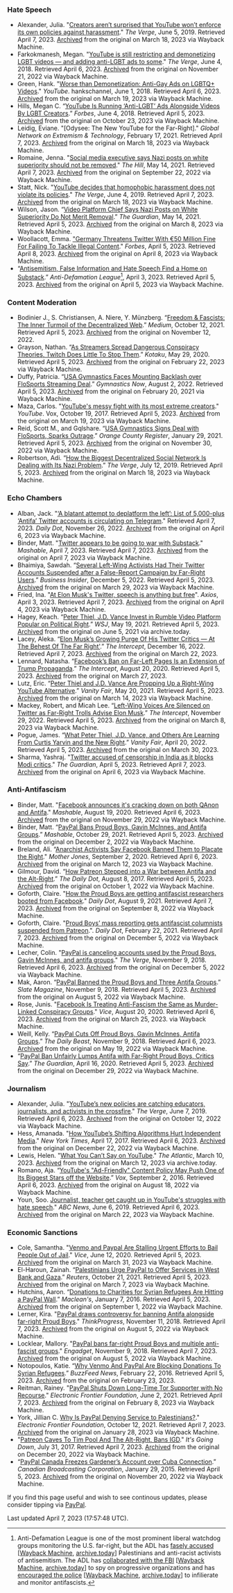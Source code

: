 ### Hate Speech
- Alexander, Julia. "[Creators aren’t surprised that YouTube won’t enforce its own policies against harassment](https://www.theverge.com/2019/6/5/18653598/steven-crowder-carlos-maza-youtube-bullying-harassment-commentary-censorship)." *The Verge*, June 5, 2019. Retrieved April 7, 2023. [Archived](https://web.archive.org/web/20230318012041/https://www.theverge.com/2019/6/5/18653598/steven-crowder-carlos-maza-youtube-bullying-harassment-commentary-censorship) from the original on March 18, 2023 via Wayback Machine.
- Farkokmanesh, Megan. "[YouTube is still restricting and demonetizing LGBT videos — and adding anti-LGBT ads to some](https://www.theverge.com/2018/6/4/17424472/youtube-lgbt-demonetization-ads-algorithm)." *The Verge*, June 4, 2018. Retrieved April 6, 2023. [Archived](https://web.archive.org/web/20221121171058/https://www.theverge.com/2018/6/4/17424472/youtube-lgbt-demonetization-ads-algorithm) from the original on November 21, 2022 via Wayback Machine.
- Green, Hank. "[Worse than Demonetization: Anti-Gay Ads on LGBTQ+ Videos](https://www.youtube.com/watch?v=CC3OOXD_2MA)." *YouTube*. hankschannel, June 1, 2018. Retrieved April 6, 2023. [Archived](https://web.archive.org/web/20230319162226/https://www.youtube.com/watch?v=CC3OOXD_2MA) from the original on March 19, 2023 via Wayback Machine.
- Hills, Megan C. “[YouTube Is Running ‘Anti-LGBT’ Ads Alongside Videos By LGBT Creators](https://www.forbes.com/sites/meganhills1/2018/06/04/youtube-anti-lgbt-ads/?sh=6ed7cb524f73).” *Forbes*, June 4, 2018. Retrieved April 5, 2023. [Archived](https://web.archive.org/web/20221023193127/http://www.forbes.com/sites/meganhills1/2018/06/04/youtube-anti-lgbt-ads/) from the original on October 23, 2023 via Wayback Machine.
- Leidig, Eviane. "[Odysee: The New YouTube for the Far-Right]." *Global Network on Extremism & Technology*, February 17, 2021. Retrieved April 7, 2023. [Archived](http://web.archive.org/web/20230318152555/https://gnet-research.org/2021/02/17/odysee-the-new-youtube-for-the-far-right/) from the original on March 18, 2023 via Wayback Machine.
- Romaine, Jenna. "[Social media executive says Nazi posts on white superiority should not be removed](https://thehill.com/changing-america/respect/equality/553544-social-media-executive-says-nazi-posts-on-white-superiority/)." *The Hill*, May 14, 2021. Retrieved April 7, 2023. [Archived](http://web.archive.org/web/20220922100414/https://thehill.com/changing-america/respect/equality/553544-social-media-executive-says-nazi-posts-on-white-superiority/) from the original on September 22, 2022 via Wayback Machine.
- Statt, Nick. "[YouTube decides that homophobic harassment does not violate its policies](https://www.theverge.com/2019/6/4/18653088/youtube-steven-crowder-carlos-maza-harassment-bullying-enforcement-verdict)." *The Verge*, June 4, 2019. Retrieved April 7, 2023. [Archived](https://web.archive.org/web/20230318012040/https://www.theverge.com/2019/6/4/18653088/youtube-steven-crowder-carlos-maza-harassment-bullying-enforcement-verdict) from the original on March 18, 2023 via Wayback Machine.
- Wilson, Jason. “[Video Platform Chief Says Nazi Posts on White Superiority Do Not Merit Removal](https://www.theguardian.com/world/2021/may/14/odysee-video-platform-nazi-content-not-grounds-for-removal).” *The Guardian*, May 14, 2021. Retrieved April 5, 2023. [Archived](https://web.archive.org/web/20230308212534/https://www.theguardian.com/world/2021/may/14/odysee-video-platform-nazi-content-not-grounds-for-removal) from the original on March 8, 2023 via Wayback Machine.
- Woollacott, Emma. ["Germany Threatens Twitter With €50 Million Fine For Failing To Tackle Illegal Content](https://www.forbes.com/sites/emmawoollacott/2023/04/05/germany-threatens-twitter-with-50m-fine-for-failing-to-tackle-illegal-content/)." *Forbes*, April 5, 2023. Retrieved April 8, 2023. [Archived](http://web.archive.org/web/20230408020246/https://www.forbes.com/sites/emmawoollacott/2023/04/05/germany-threatens-twitter-with-50m-fine-for-failing-to-tackle-illegal-content/) from the original on April 8, 2023 via Wayback Machine.
- “[Antisemitism, False Information and Hate Speech Find a Home on Substack](https://www.adl.org/resources/blog/antisemitism-false-information-and-hate-speech-find-home-substack-0).” *Anti-Defamation League*[^1], April 3, 2023. Retrieved April 5, 2023. [Archived](https://web.archive.org/web/20230405023503/https://www.adl.org/resources/blog/antisemitism-false-information-and-hate-speech-find-home-substack-0) from the original on April 5, 2023 via Wayback Machine.
### Content Moderation
- Bodinier J., S. Christiansen, A. Niere, Y. Münzberg. “[Freedom & Fascists: The Inner Turmoil of the Decentralized Web](https://medium.com/@projectpeertube/freedom-fascists-the-inner-turmoil-of-the-decentralized-web-d90101f67c5e).” *Medium*, October 12, 2021. Retrieved April 5, 2023. [Archived](http://web.archive.org/web/20221112142235/https://medium.com/@projectpeertube/freedom-fascists-the-inner-turmoil-of-the-decentralized-web-d90101f67c5e) from the original on November 12, 2022.
- Grayson, Nathan. “[As Streamers Spread Dangerous Conspiracy Theories, Twitch Does Little To Stop Them](https://kotaku.com/as-streamers-spread-dangerous-conspiracy-theories-twit-1843684035).” *Kotaku*, May 29, 2020. Retrieved April 5, 2023. [Archived](https://web.archive.org/web/20230222215239/https://kotaku.com/as-streamers-spread-dangerous-conspiracy-theories-twit-1843684035) from the original on February 22, 2023 via Wayback Machine.
- Duffy, Patricia. “[USA Gymnastics Faces Mounting Backlash over FloSports Streaming Deal](https://www.gymnastics-now.com/usa-gymnastics-faces-mounting-backlash-over-flosports-streaming-deal/).” *Gymnastics Now*, August 2, 2022. Retrieved April 5, 2023. [Archived](https://web.archive.org/web/20210220200755/https://www.gymnastics-now.com/usa-gymnastics-faces-mounting-backlash-over-flosports-streaming-deal/) from the original on February 20, 2021 via Wayback Machine.
- Maza, Carlos. "[YouTube's messy fight with its most extreme creators](https://www.youtube.com/watch?v=2zsvmsxQvuc)." *YouTube*. Vox, October 19, 2017. Retrieved April 5, 2023. [Archived](https://web.archive.org/web/20230319151921/https://www.youtube.com/watch?v=2zsvmsxQvuc) from the original on March 19, 2023 via Wayback Machine.
- Reid, Scott M., and Gqlshare. “[USA Gymnastics Signs Deal with FloSports, Sparks Outrage](https://www.ocregister.com/2021/01/27/usa-gymnastics-signs-deal-with-flosports-sparks-outrage/).” *Orange County Register*, January 29, 2021. Retrieved April 5, 2023. [Archived](https://web.archive.org/web/20221130234033/https://www.ocregister.com/2021/01/27/usa-gymnastics-signs-deal-with-flosports-sparks-outrage/) from the original on November 30, 2022 via Wayback Machine.
- Robertson, Adi. “[How the Biggest Decentralized Social Network Is Dealing with Its Nazi Problem](https://www.theverge.com/2019/7/12/20691957/mastodon-decentralized-social-network-gab-migration-fediverse-app-blocking).” *The Verge*, July 12, 2019. Retrieved April 5, 2023. [Archived](http://web.archive.org/web/20230318063800/https://www.theverge.com/2019/7/12/20691957/mastodon-decentralized-social-network-gab-migration-fediverse-app-blocking) from the original on March 18, 2023 via Wayback Machine.
### Echo Chambers
- Alban, Jack. "[‘A blatant attempt to deplatform the left’: List of 5,000-plus ‘Antifa’ Twitter accounts is circulating on Telegram](https://www.dailydot.com/debug/antifa-twitter-accounts-list-telegram/)." Retrieved April 7, 2023. *Daily Dot*, November 26, 2022. [Archived](https://web.archive.org/web/20230406034556/https://www.dailydot.com/debug/antifa-twitter-accounts-list-telegram/) from the original on April 6, 2023 via Wayback Machine.
- Binder, Matt. "[Twitter appears to be going to war with Substack](https://mashable.com/article/twitter-substack-blocked-embeds-interactions-on-tweets)." *Mashable*, April 7, 2023. Retrieved April 7, 2023. [Archived](http://web.archive.org/web/20230407172458/https://mashable.com/article/twitter-substack-blocked-embeds-interactions-on-tweets) from the original on April 7, 2023 via Wayback Machine.
- Bhaimiya, Sawdah. “[Several Left-Wing Activists Had Their Twitter Accounts Suspended after a False-Report Campaign by Far-Right Users](https://www.businessinsider.com/left-wing-activists-banned-from-twitter-after-false-report-2022-11).” *Business Insider*, December 5, 2022. Retrieved April 5, 2023. [Archived](https://web.archive.org/web/20230329072537/https://www.businessinsider.com/left-wing-activists-banned-from-twitter-after-false-report-2022-11v) from the original on March 29, 2023 via Wayback Machine.
- Fried, Ina. "[At Elon Musk's Twitter, speech is anything but free](https://www.axios.com/2023/04/03/elon-musks-twitter-free-speech-checkmarks-ranking)". *Axios*, April 3, 2023. Retrieved April 7, 2023. [Archived](http://web.archive.org/web/20230404163036/https://www.axios.com/2023/04/03/elon-musks-twitter-free-speech-checkmarks-ranking) from the original on April 4, 2023 via Wayback Machine.
- Hagey, Keach. “[Peter Thiel, J.D. Vance Invest in Rumble Video Platform Popular on Political Right](https://www.wsj.com/articles/peter-thiel-j-d-vance-invest-in-rumble-video-platform-popular-on-political-right-11621447661).” *WSJ*, May 19, 2021. Retrieved April 5, 2023. [Archived](https://archive.is/NSmJz) from the original on June 5, 2021 via archive.today.
- Lacey, Aleka. “[Elon Musk’s Growing Purge Of His Twitter Critics — At The Behest Of The Far Right'](https://theintercept.com/2022/12/16/twitter-elon-musk-andy-ngo-its-going-down/).” *The Intercept*, December 16, 2022. Retrieved April 7, 2023. [Archived](https://web.archive.org/web/20230322091007/https://theintercept.com/2022/12/16/twitter-elon-musk-andy-ngo-its-going-down/) from the original on March 22, 2023.
- Lennard, Natasha. “[Facebook’s Ban on Far-Left Pages Is an Extension of Trump Propaganda](https://theintercept.com/2020/08/20/facebook-bans-antifascist-pages/).” *The Intercept*, August 20, 2020. Retrieved April 5, 2023. [Archived](https://web.archive.org/web/20230327092711/https://theintercept.com/2020/08/20/facebook-bans-antifascist-pages/) from the original on March 27, 2023.
- Lutz, Eric. “[Peter Thiel and J.D. Vance Are Propping Up a Right-Wing YouTube Alternative](https://www.vanityfair.com/news/2021/05/peter-thiel-jd-vance-are-propping-up-right-wing-youtube-alternative-rumble-donation).” *Vanity Fair*, May 20, 2021. Retrieved April 5, 2023. [Archived](https://web.archive.org/web/20230314191209/https://www.vanityfair.com/news/2021/05/peter-thiel-jd-vance-are-propping-up-right-wing-youtube-alternative-rumble-donation) from the original on March 14, 2023 via Wayback Machine.
- Mackey, Robert, and Micah Lee. “[Left-Wing Voices Are Silenced on Twitter as Far-Right Trolls Advise Elon Musk](https://theintercept.com/2022/11/29/elon-musk-twitter-andy-ngo-antifascist/.).” *The Intercept*, November 29, 2022. Retrieved April 5, 2023. [Archived](https://web.archive.org/web/20230308041814/https://theintercept.com/2022/11/29/elon-musk-twitter-andy-ngo-antifascist/) from the original on March 8, 2023 via Wayback Machine.
- Pogue, James. “[What Peter Thiel, J.D. Vance, and Others Are Learning From Curtis Yarvin and the New Right](https://www.vanityfair.com/news/2022/04/inside-the-new-right-where-peter-thiel-is-placing-his-biggest-bets).” *Vanity Fair*, April 20, 2022. Retrieved April 5, 2023. [Archived](http://web.archive.org/web/20230330090503/https://www.vanityfair.com/news/2022/04/inside-the-new-right-where-peter-thiel-is-placing-his-biggest-bets) from the original on March 30, 2023.
- Sharma, Yashraj. "[Twitter accused of censorship in India as it blocks Modi critics](https://www.theguardian.com/world/2023/apr/05/twitter-accused-of-censorship-in-india-as-it-blocks-modi-critics-elon-musk)." *The Guardian*, April 5, 2023. Retrieved April 7, 2023. [Archived](http://web.archive.org/web/20230406074647/https://www.theguardian.com/world/2023/apr/05/twitter-accused-of-censorship-in-india-as-it-blocks-modi-critics-elon-musk) from the original on April 6, 2023 via Wayback Machine.
### Anti-Antifascism
- Binder, Matt. "[Facebook announces it's cracking down on both QAnon and Antifa](https://mashable.com/article/facebook-crackdown-qanon-antifa)." *Mashable*, August 19, 2020. Retrieved April 6, 2023. [Archived](https://web.archive.org/web/20221129014340/https://mashable.com/article/facebook-crackdown-qanon-antifa) from the original on November 29, 2022 via Wayback Machine.
- Binder, Matt. “[PayPal Bans Proud Boys, Gavin McInnes, and Antifa Groups](https://mashable.com/article/paypal-bans-proud-boys-gavin-mcinnes-antifa).” *Mashable*, October 29, 2021. Retrieved April 5, 2023. [Archived](https://web.archive.org/web/20221202110032/https://mashable.com/article/paypal-bans-proud-boys-gavin-mcinnes-antifa) from the original on December 2, 2022 via Wayback Machine.
- Breland, Ali. “[Anarchist Activists Say Facebook Banned Them to Placate the Right](https://www.motherjones.com/politics/2020/09/facebook-antifa-ban/)." *Mother Jones*, September 2, 2020. Retrieved April 6, 2023. [Archived](https://web.archive.org/web/20230312104840/https://www.motherjones.com/politics/2020/09/facebook-antifa-ban/) from the original on March 12, 2023 via Wayback Machine.
- Gilmour, David. “[How Patreon Stepped into a War between Antifa and the Alt-Right](https://www.dailydot.com/debug/patreon-antifa-altright-igd-lauren-southern/).” *The Daily Dot*, August 8, 2017. Retrieved April 5, 2023. [Archived](https://web.archive.org/web/20221001040501/https://www.dailydot.com/debug/patreon-antifa-altright-igd-lauren-southern/) from the original on October 1, 2022 via Wayback Machine.
- Goforth, Claire. "[How the Proud Boys are getting antifascist researchers booted from Facebook](https://www.dailydot.com/debug/proud-boys-mass-report-antifascists-facebook/)." *Daily Dot*, August 9, 2021. Retrieved April 7, 2023. [Archived](https://web.archive.org/web/20220908013755/https://www.dailydot.com/debug/proud-boys-mass-report-antifascists-facebook/) from the original on September 8, 2022 via Wayback Machine.
- Goforth, Claire. "[Proud Boys’ mass reporting gets antifascist columnists suspended from Patreon](https://www.dailydot.com/debug/patreon-suspends-antifascists-proud-boys-mass-reporting/).". *Daily Dot*, February 22, 2021. Retrieved April 7, 2023. [Archived](https://web.archive.org/web/20221205161950/https://www.dailydot.com/debug/patreon-suspends-antifascists-proud-boys-mass-reporting/) from the original on December 5, 2022 via Wayback Machine.
- Lecher, Colin. "[PayPal is canceling accounts used by the Proud Boys, Gavin McInnes, and antifa groups](http://www.theverge.com/2018/11/9/18079880/paypal-proud-boys-gavin-mcinnes-antifa)." *The Verge*, November 9, 2018. Retrieved April 6, 2023. [Archived](https://web.archive.org/web/20221205224439/http://www.theverge.com/2018/11/9/18079880/paypal-proud-boys-gavin-mcinnes-antifa) from the original on December 5, 2022 via Wayback Machine.
- Mak, Aaron. “[PayPal Banned the Proud Boys and Three Antifa Groups](https://slate.com/technology/2018/11/proud-boys-and-several-antifa-groups-blocked-on-paypal.html).” *Slate Magazine*, November 9, 2018. Retrieved April 5, 2023. [Archived](https://web.archive.org/web/20220805230905/https://slate.com/technology/2018/11/proud-boys-and-several-antifa-groups-blocked-on-paypal.html) from the original on August 5, 2022 via Wayback Machine.
- Rose, Junis. "[Facebook Is Treating Anti-Fascism the Same as Murder-Linked Conspiracy Groups](https://www.vice.com/en/article/7kpq7z/facebook-is-treating-anti-fascism-the-same-as-murder-linked-conspiracy-groups)." *Vice*, August 20, 2020. Retrieved April 6, 2023. [Archived](https://web.archive.org/web/20230325150049/https://www.vice.com/en/article/7kpq7z/facebook-is-treating-anti-fascism-the-same-as-murder-linked-conspiracy-groups) from the original on March 25, 2023. via Wayback Machine.
- Weill, Kelly. “[PayPal Cuts Off Proud Boys, Gavin McInnes, Antifa Groups](https://www.thedailybeast.com/paypal-cuts-off-proud-boys-gavin-mcinnes-antifa-groups.).” *The Daily Beast*, November 9, 2018. Retrieved April 6, 2023. [Archived](https://web.archive.org/web/20220519163902/https://www.thedailybeast.com/paypal-cuts-off-proud-boys-gavin-mcinnes-antifa-groups) from the original on May 19, 2022 via Wayback Machine.
- “[PayPal Ban Unfairly Lumps Antifa with Far-Right Proud Boys, Critics Say](https://www.theguardian.com/technology/2018/nov/09/paypal-proud-boys-antifa-ban-gavin-mcinnes-criticism).” *The Guardian*, April 16, 2020. Retrieved April 5, 2023. [Archived](https://web.archive.org/web/20221229035051/https://www.theguardian.com/technology/2018/nov/09/paypal-proud-boys-antifa-ban-gavin-mcinnes-criticism) from the original on December 29, 2022 via Wayback Machine.
### Journalism
- Alexander, Julia. "[YouTube’s new policies are catching educators, journalists, and activists in the crossfire](http://www.theverge.com/2019/6/7/18657112/youtube-hate-policies-educators-journalists-activists-crossfire-takedown-demonetization)." *The Verge*, June 7, 2019. Retrieved April 6, 2023. [Archived](https://web.archive.org/web/20221012225127/http://www.theverge.com/2019/6/7/18657112/youtube-hate-policies-educators-journalists-activists-crossfire-takedown-demonetization) from the original on October 12, 2022 via Wayback Machine.
- Hess, Amanada. "[How YouTube’s Shifting Algorithms Hurt Independent Media](https://www.nytimes.com/2017/04/17/arts/youtube-broadcasters-algorithm-ads.html)." *New York Times*, April 17, 2017. Retrieved April 6, 2023. [Archived](https://web.archive.org/web/20221222012147/https://www.nytimes.com/2017/04/17/arts/youtube-broadcasters-algorithm-ads.html) from the original on December 22, 2022 via Wayback Machine.
- Lewis, Helen. "[What You Can’t Say on YouTube](https://www.theatlantic.com/ideas/archive/2023/03/youtube-content-moderation-rules/673322/)." *The Atlantic*, March 10, 2023. [Archived](https://archive.is/PBB9v) from the original on March 12, 2023 via archive.today.
- Romano, Aja. “[YouTube's "Ad-Friendly" Content Policy May Push One of Its Biggest Stars off the Website](https://www.vox.com/2016/9/2/12746450/youtube-monetization-phil-defranco-leaving-site).” *Vox*, September 2, 2016. Retrieved April 6, 2023. [Archived](https://web.archive.org/web/20220818221009/https://www.vox.com/2016/9/2/12746450/youtube-monetization-phil-defranco-leaving-site) from the original on August 18, 2022 via Wayback Machine.
- Youn, Soo. [Journalist, teacher get caught up in YouTube's struggles with hate speech](https://abcnews.go.com/Business/journalist-teacher-caught-youtubes-struggles-hate-speech/story?id=63529939)." *ABC News*, June 6, 2019. Retrieved April 6, 2023. [Archived](https://web.archive.org/web/20230322203625/https://abcnews.go.com/Business/journalist-teacher-caught-youtubes-struggles-hate-speech/story?id=63529939) from the original on March 22, 2023 via Wayback Machine.
### Economic Sanctions
- Cole, Samantha. "[Venmo and Paypal Are Stalling Urgent Efforts to Bail People Out of Jail](https://www.vice.com/en/article/k7qbnz/venmo-paypal-freeze-transfer-limits-bail-funds)." *Vice*, June 12, 2020. Retrieved April 5, 2023. [Archived](https://web.archive.org/web/20230331070504/https://www.vice.com/en/article/k7qbnz/venmo-paypal-freeze-transfer-limits-bail-funds) from the original on March 31, 2023 via Wayback Machine.
- El-Haroun, Zainah. “[Palestinians Urge PayPal to Offer Services in West Bank and Gaza](https://www.reuters.com/world/middle-east/palestinians-urge-paypal-offer-services-west-bank-gaza-2021-10-21/).” *Reuters*, October 21, 2021. Retrieved April 5, 2023. [Archived](https://web.archive.org/web/20230307063000/http://www.reuters.com/world/middle-east/palestinians-urge-paypal-offer-services-west-bank-gaza-2021-10-21/) from the original on March 7, 2023 via Wayback Machine.
- Hutchins, Aaron. “[Donations to Charities for Syrian Refugees Are Hitting a PayPal Wall](https://macleans.ca/news/canada/donations-to-charities-for-syrian-refugees-are-hitting-a-paypal-wall/).” *Maclean's*, January 7, 2016. Retrieved April 5, 2023. [Archived](https://web.archive.org/web/20220901055607/https://www.macleans.ca/news/canada/donations-to-charities-for-syrian-refugees-are-hitting-a-paypal-wall/) from the original on September 1, 2022 via Wayback Machine.
- Lerner, Kira. "[PayPal draws controversy for banning Antifa alongside far-right Proud Boys](https://archive.thinkprogress.org/paypal-proud-boys-antifa-987d619f86b1/)." *ThinkProgress*, November 11, 2018. Retrieved April 7, 2023. [Archived](http://web.archive.org/web/20220805230907/https://archive.thinkprogress.org/paypal-proud-boys-antifa-987d619f86b1/) from the original on August 5, 2022 via Wayback Machine.
- Locklear, Mallory. "[PayPal bans far-right Proud Boys and multiple anti-fascist groups](https://www.engadget.com/2018-11-09-paypal-bans-proud-boys-anti-fascist-groups.html)." *Engadget*, November 9, 2018. Retrieved April 7, 2023. [Archived](https://web.archive.org/web/20220805230914/https://www.engadget.com/2018-11-09-paypal-bans-proud-boys-anti-fascist-groups.html) from the original on August 5, 2022 via Wayback Machine.
- Notopoulos, Katie. “[Why Venmo And PayPal Are Blocking Donations To Syrian Refugees](https://www.buzzfeednews.com/article/katienotopoulos/why-venmo-and-paypal-are-blocking-donations-to-syrian-refuge).” *BuzzFeed News*, February 22, 2016. Retrieved April 5, 2023. [Archived](https://web.archive.org/web/20230223172636/https://www.buzzfeednews.com/article/katienotopoulos/why-venmo-and-paypal-are-blocking-donations-to-syrian-refuge) from the original on February 23, 2023.
- Reitman, Rainey. "[PayPal Shuts Down Long-Time Tor Supporter with No Recourse](https://www.eff.org/deeplinks/2021/06/paypal-shuts-down-long-time-tor-supporter-no-recourse)." *Electronic Frontier Foundation*, June 2, 2021. Retrieved April 7, 2023. [Archived](http://web.archive.org/web/20230208203336/https://www.eff.org/deeplinks/2021/06/paypal-shuts-down-long-time-tor-supporter-no-recourse) from the original on February 8, 2023 via Wayback Machine.
- York, Jillian C. [Why Is PayPal Denying Service to Palestinians?](https://www.eff.org/deeplinks/2021/10/why-paypal-denying-service-palestinians)." *Electronic Frontier Foundation*, October 12, 2021. Retrieved April 7, 2023. [Archived](http://web.archive.org/web/20230128022315/https://www.eff.org/deeplinks/2021/10/why-paypal-denying-service-palestinians) from the original on January 28, 2023 via Wayback Machine.
- "[Patreon Caves To Tim Pool And The Alt-Right, Bans IGD](https://itsgoingdown.org/patreon-caves-to-tim-pool-alt-right-bans-igd/)." *It's Going Down*, July 31, 2017. Retrieved April 7, 2023. [Archived](https://web.archive.org/web/20221220095447/https://itsgoingdown.org/patreon-caves-to-tim-pool-alt-right-bans-igd/) from the original on December 20, 2022 via Wayback Machine.
- “[PayPal Canada Freezes Gardener’s Account over Cuba Connection](https://www.cbc.ca/news/canada/edmonton/paypal-canada-freezes-gardener-s-account-over-cuba-connection-1.2933495).” *Canadian Broadcasting Corporation*, January 29, 2015. Retrieved April 5, 2023. [Archived](https://web.archive.org/web/20221120084400/https://www.cbc.ca/news/canada/edmonton/paypal-canada-freezes-gardener-s-account-over-cuba-connection-1.2933495) from the original on November 20, 2022 via Wayback Machine.

[^1]:Anti-Defamation League is one of the most prominent liberal watchdog groups monitoring the U.S. far-right, but the ADL has [fasely accused](https://www.bostonreview.net/articles/emmaia-gelman-anti-defamation-league/) [[Wayback Machine](https://web.archive.org/web/20230211173532/https://www.bostonreview.net/articles/emmaia-gelman-anti-defamation-league/), [archive.today](https://archive.is/qQBfF)] Palestinians and anti-racist activists of antisemitism. The ADL has [collaborated with the FBI](https://www.latimes.com/archives/la-xpm-1993-04-13-mn-22383-story.html) [[Wayback Machine](https://web.archive.org/web/20230330014649/https://www.latimes.com/archives/la-xpm-1993-04-13-mn-22383-story.html), [archive.today](https://archive.is/WkAWB)] to spy on progressive organizations and has [encouraged the police](https://forward.com/news/381488/adl-tells-police-to-infiltrate-and-film-antifa-protests/?attribution=author-article-listing-2-headline) [[Wayback Machine](https://web.archive.org/web/20220702043720/https://forward.com/news/381488/adl-tells-police-to-infiltrate-and-film-antifa-protests/?attribution=author-article-listing-2-headline), [archive.today](https://archive.is/opgqt)] to infilierate and monitor antifascists.

If you find this page useful and wish to see continous updates, please consider tipping via [PayPal](https://paypal.me/bglamours).

Last updated April 7, 2023 (17:57:48 UTC).
